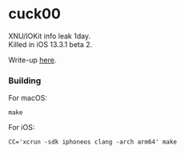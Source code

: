 # cuck00

XNU/IOKit info leak 1day.  
Killed in iOS 13.3.1 beta 2.

Write-up [here](https://siguza.github.io/cuck00/).

### Building

For macOS:

    make

For iOS:

    CC='xcrun -sdk iphoneos clang -arch arm64' make
